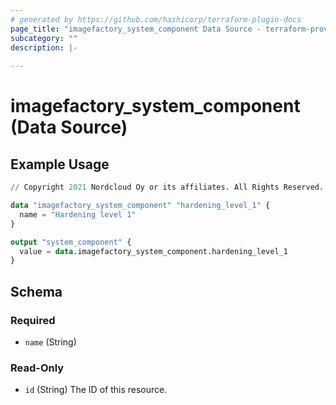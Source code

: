 ```yaml
---
# generated by https://github.com/hashicorp/terraform-plugin-docs
page_title: "imagefactory_system_component Data Source - terraform-provider-imagefactory"
subcategory: ""
description: |-
  
---
```


# imagefactory_system_component (Data Source)



## Example Usage

```terraform
// Copyright 2021 Nordcloud Oy or its affiliates. All Rights Reserved.

data "imagefactory_system_component" "hardening_level_1" {
  name = "Hardening level 1"
}

output "system_component" {
  value = data.imagefactory_system_component.hardening_level_1
}
```

<!-- schema generated by tfplugindocs -->
## Schema

### Required

- `name` (String)

### Read-Only

- `id` (String) The ID of this resource.


